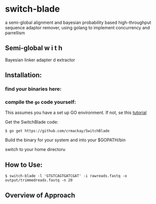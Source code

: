 # switch-blade
a semi-global alignment and bayesian probability based high-throughput sequence adaptor remover, using golang to implement concurrency and parrellism

Semi-global
w
i
t
h
-
Bayesian
linker
adapter
d
extractor

## Installation:

### find your binaries here:

### compile the `go` code yourself:

This assumes you have a set up GO environment. If not, se this [tutorial](test.com)

Get the SwitchBlade code:

`$ go get https://github.com/crmackay/SwitchBlade`

Build the binary for your system and into your $GOPATH/bin

switch to your home directoru

## How to Use:

`$ switch-blade -l 'GTGTCAGTGATCGAT' -i rawreads.fastq -o output/trimmedreads.fastq -n 20`



## Overview of Approach


